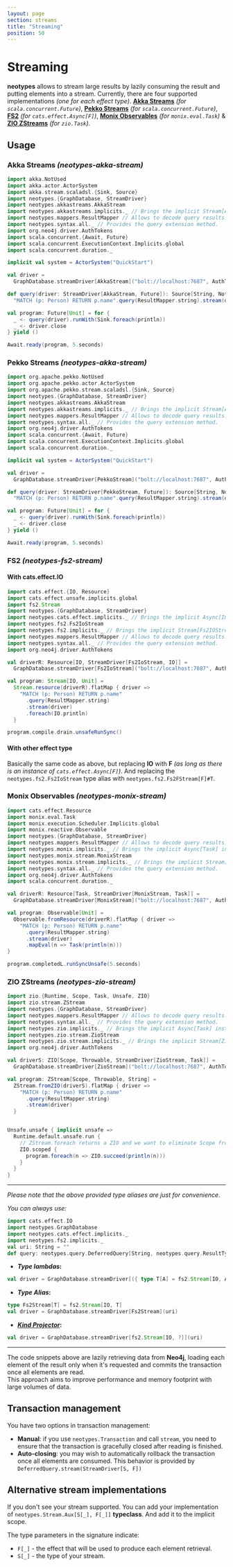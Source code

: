 ```yaml
---
layout: page
section: streams
title: "Streaming"
position: 50
---
```


# Streaming

**neotypes** allows to stream large results by lazily consuming the result and putting elements into a stream.
Currently, there are four supported implementations _(one for each effect type)_.
[**Akka Streams**](https://doc.akka.io/docs/akka/current/stream/index.html) _(for `scala.concurrent.Future`)_,
[**Pekko Streams**](https://pekko.apache.org/docs/pekko/current/stream/) _(for `scala.concurrent.Future`)_,
[**FS2**](https://fs2.io/) _(for `cats.effect.Async[F]`)_,
[**Monix Observables**](https://monix.io/docs/3x/reactive/observable.html) _(for `monix.eval.Task`)_ &
[**ZIO ZStreams**](https://zio.dev/docs/datatypes/datatypes_stream) _(for `zio.Task`)_.

## Usage

### Akka Streams _(neotypes-akka-stream)_

```scala mdoc:compile-only
import akka.NotUsed
import akka.actor.ActorSystem
import akka.stream.scaladsl.{Sink, Source}
import neotypes.{GraphDatabase, StreamDriver}
import neotypes.akkastreams.AkkaStream
import neotypes.akkastreams.implicits._ // Brings the implicit Stream[AkkaStream] instance into the scope.
import neotypes.mappers.ResultMapper // Allows to decode query results.
import neotypes.syntax.all._ // Provides the query extension method.
import org.neo4j.driver.AuthTokens
import scala.concurrent.{Await, Future}
import scala.concurrent.ExecutionContext.Implicits.global
import scala.concurrent.duration._

implicit val system = ActorSystem("QuickStart")

val driver =
  GraphDatabase.streamDriver[AkkaStream]("bolt://localhost:7687", AuthTokens.basic("neo4j", "****"))

def query(driver: StreamDriver[AkkaStream, Future]): Source[String, NotUsed] =
  "MATCH (p: Person) RETURN p.name".query(ResultMapper.string).stream(driver)

val program: Future[Unit] = for {
  _ <- query(driver).runWith(Sink.foreach(println))
  _ <- driver.close
} yield ()

Await.ready(program, 5.seconds)
```

### Pekko Streams _(neotypes-akka-stream)_

```scala mdoc:compile-only
import org.apache.pekko.NotUsed
import org.apache.pekko.actor.ActorSystem
import org.apache.pekko.stream.scaladsl.{Sink, Source}
import neotypes.{GraphDatabase, StreamDriver}
import neotypes.akkastreams.AkkaStream
import neotypes.akkastreams.implicits._ // Brings the implicit Stream[AkkaStream] instance into the scope.
import neotypes.mappers.ResultMapper // Allows to decode query results.
import neotypes.syntax.all._ // Provides the query extension method.
import org.neo4j.driver.AuthTokens
import scala.concurrent.{Await, Future}
import scala.concurrent.ExecutionContext.Implicits.global
import scala.concurrent.duration._

implicit val system = ActorSystem("QuickStart")

val driver =
  GraphDatabase.streamDriver[PekkoStream]("bolt://localhost:7687", AuthTokens.basic("neo4j", "****"))

def query(driver: StreamDriver[PekkoStream, Future]): Source[String, NotUsed] =
  "MATCH (p: Person) RETURN p.name".query(ResultMapper.string).stream(driver)

val program: Future[Unit] = for {
  _ <- query(driver).runWith(Sink.foreach(println))
  _ <- driver.close
} yield ()

Await.ready(program, 5.seconds)
```

### FS2 _(neotypes-fs2-stream)_

#### With cats.effect.IO

```scala mdoc:compile-only
import cats.effect.{IO, Resource}
import cats.effect.unsafe.implicits.global
import fs2.Stream
import neotypes.{GraphDatabase, StreamDriver}
import neotypes.cats.effect.implicits._ // Brings the implicit Async[IO] instance into the scope.
import neotypes.fs2.Fs2IoStream
import neotypes.fs2.implicits._ // Brings the implicit Stream[Fs2IOStream] instance into the scope.
import neotypes.mappers.ResultMapper // Allows to decode query results.
import neotypes.syntax.all._ // Provides the query extension method.
import org.neo4j.driver.AuthTokens

val driverR: Resource[IO, StreamDriver[Fs2IoStream, IO]] =
  GraphDatabase.streamDriver[Fs2IoStream]("bolt://localhost:7687", AuthTokens.basic("neo4j", "****"))

val program: Stream[IO, Unit] =
  Stream.resource(driverR).flatMap { driver =>
    "MATCH (p: Person) RETURN p.name"
      .query(ResultMapper.string)
      .stream(driver)
      .foreach(IO.println)
  }

program.compile.drain.unsafeRunSync()
```

#### With other effect type

Basically the same code as above, but replacing **IO** with **F**
_(as long as there is an instance of `cats.effect.Async[F]`)_.
And replacing the `neotypes.fs2.Fs2IoStream` type alias with `neotypes.fs2.Fs2FStream[F]#T`.

### Monix Observables _(neotypes-monix-stream)_

```scala
import cats.effect.Resource
import monix.eval.Task
import monix.execution.Scheduler.Implicits.global
import monix.reactive.Observable
import neotypes.{GraphDatabase, StreamDriver}
import neotypes.mappers.ResultMapper // Allows to decode query results.
import neotypes.monix.implicits._ // Brings the implicit Async[Task] instance into the scope.
import neotypes.monix.stream.MonixStream
import neotypes.monix.stream.implicits._ // Brings the implicit Stream[MonixStream] instance into the scope.
import neotypes.syntax.all._ // Provides the query extension method.
import org.neo4j.driver.AuthTokens
import scala.concurrent.duration._

val driverR: Resource[Task, StreamDriver[MonixStream, Task]] =
  GraphDatabase.streamDriver[MonixStream]("bolt://localhost:7687", AuthTokens.basic("neo4j", "****"))

val program: Observable[Unit] =
  Observable.fromResource(driverR).flatMap { driver =>
    "MATCH (p: Person) RETURN p.name"
      .query(ResultMapper.string)
      .stream(driver)
      .mapEval(n => Task(println(n)))
}

program.completedL.runSyncUnsafe(5.seconds)
```

### ZIO ZStreams _(neotypes-zio-stream)_

```scala mdoc:compile-only
import zio.{Runtime, Scope, Task, Unsafe, ZIO}
import zio.stream.ZStream
import neotypes.{GraphDatabase, StreamDriver}
import neotypes.mappers.ResultMapper // Allows to decode query results.
import neotypes.syntax.all._ // Provides the query extension method.
import neotypes.zio.implicits._ // Brings the implicit Async[Task] instance into the scope.
import neotypes.zio.stream.ZioStream
import neotypes.zio.stream.implicits._ // Brings the implicit Stream[ZioStream] instance into the scope.
import org.neo4j.driver.AuthTokens

val driverS: ZIO[Scope, Throwable, StreamDriver[ZioStream, Task]] =
  GraphDatabase.streamDriver[ZioStream]("bolt://localhost:7687", AuthTokens.basic("neo4j", "****"))

val program: ZStream[Scope, Throwable, String] =
  ZStream.fromZIO(driverS).flatMap { driver =>
    "MATCH (p: Person) RETURN p.name"
      .query(ResultMapper.string)
      .stream(driver)
  }


Unsafe.unsafe { implicit unsafe =>
  Runtime.default.unsafe.run {
    // ZStream.foreach returns a ZIO and we want to eliminate Scope from R
    ZIO.scoped {
      program.foreach(n => ZIO.succeed(println(n)))
    }
  }
}
```

-----

_Please note that the above provided type aliases are just for convenience_.

_You can always use:_

```scala mdoc:invisible
import cats.effect.IO
import neotypes.GraphDatabase
import neotypes.cats.effect.implicits._
import neotypes.fs2.implicits._
val uri: String = ""
def query: neotypes.query.DeferredQuery[String, neotypes.query.ResultType.Simple.type] = ???
```

* **_Type lambdas_:**

```scala mdoc:compile-only
val driver = GraphDatabase.streamDriver[({ type T[A] = fs2.Stream[IO, A] })#T](uri)
```

* **_Type Alias_:**

```scala mdoc:compile-only
type Fs2Stream[T] = fs2.Stream[IO, T]
val driver = GraphDatabase.streamDriver[Fs2Stream](uri)
```

* **[_Kind Projector_](https://github.com/typelevel/kind-projector):**

```scala
val driver = GraphDatabase.streamDriver[fs2.Stream[IO, ?]](uri)
```

-----

The code snippets above are lazily retrieving data from **Neo4j**,
loading each element of the result only when it's requested
and commits the transaction once all elements are read.<br>
This approach aims to improve performance and memory footprint with large volumes of data.

## Transaction management

You have two options in transaction management:

+ **Manual**: if you use `neotypes.Transaction` and call `stream`,
you need to ensure that the transaction is gracefully closed after reading is finished.
+ **Auto-closing**: you may wish to automatically rollback the transaction once all elements are consumed.
This behavior is provided by `DeferredQuery.stream(StreamDriver[S, F])`

## Alternative stream implementations

If you don't see your stream supported.
You can add your implementation of `neotypes.Stream.Aux[S[_], F[_]]` **typeclass**.
And add it to the implicit scope.

The type parameters in the signature indicate:

* `F[_]` - the effect that will be used to produce each element retrieval.
* `S[_]` - the type of your stream.
